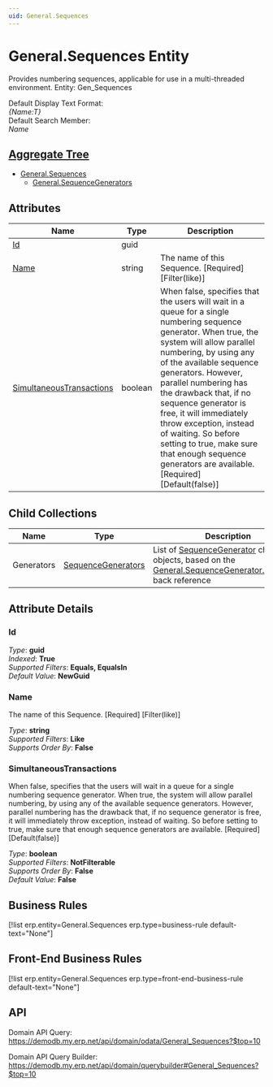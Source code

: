 ```yaml
---
uid: General.Sequences
---
```

# General.Sequences Entity

Provides numbering sequences, applicable for use in a multi-threaded environment. Entity: Gen_Sequences

Default Display Text Format:  
_{Name:T}_  
Default Search Member:  
_Name_  

## [Aggregate Tree](xref:aggregates)  
* [General.Sequences](General.Sequences.md)  
  * [General.SequenceGenerators](General.SequenceGenerators.md)  

## Attributes

| Name | Type | Description |
| ---- | ---- | --- |
| [Id](General.Sequences.md#id) | guid |  
| [Name](General.Sequences.md#name) | string | The name of this Sequence. [Required] [Filter(like)] 
| [SimultaneousTransactions](General.Sequences.md#simultaneoustransactions) | boolean | When false, specifies that the users will wait in a queue for a single numbering sequence generator. When true, the system will allow parallel numbering, by using any of the available sequence generators. However, parallel numbering has the drawback that, if no sequence generator is free, it will immediately throw exception, instead of waiting. So before setting to true, make sure that enough sequence generators are available. [Required] [Default(false)] 

## Child Collections

| Name | Type | Description |
| ---- | ---- | --- |
| Generators | [SequenceGenerators](General.SequenceGenerators.md) | List of [SequenceGenerator](General.SequenceGenerators.md) child objects, based on the [General.SequenceGenerator.Sequence](General.SequenceGenerators.md#sequence) back reference 


## Attribute Details

### Id

_Type_: **guid**  
_Indexed_: **True**  
_Supported Filters_: **Equals, EqualsIn**  
_Default Value_: **NewGuid**  

### Name

The name of this Sequence. [Required] [Filter(like)]

_Type_: **string**  
_Supported Filters_: **Like**  
_Supports Order By_: **False**  

### SimultaneousTransactions

When false, specifies that the users will wait in a queue for a single numbering sequence generator. When true, the system will allow parallel numbering, by using any of the available sequence generators. However, parallel numbering has the drawback that, if no sequence generator is free, it will immediately throw exception, instead of waiting. So before setting to true, make sure that enough sequence generators are available. [Required] [Default(false)]

_Type_: **boolean**  
_Supported Filters_: **NotFilterable**  
_Supports Order By_: **False**  
_Default Value_: **False**  



## Business Rules

[!list erp.entity=General.Sequences erp.type=business-rule default-text="None"]

## Front-End Business Rules

[!list erp.entity=General.Sequences erp.type=front-end-business-rule default-text="None"]

## API

Domain API Query:
<https://demodb.my.erp.net/api/domain/odata/General_Sequences?$top=10>

Domain API Query Builder:
<https://demodb.my.erp.net/api/domain/querybuilder#General_Sequences?$top=10>

